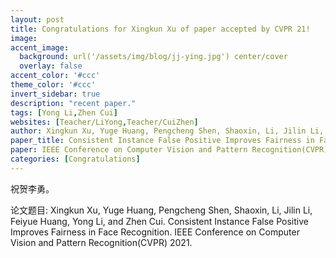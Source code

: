 ```yaml
---
layout: post
title: Congratulations for Xingkun Xu of paper accepted by CVPR 21!
image:
accent_image:
  background: url('/assets/img/blog/jj-ying.jpg') center/cover
  overlay: false
accent_color: '#ccc'
theme_color: '#ccc'
invert_sidebar: true
description: "recent paper."
tags: [Yong Li,Zhen Cui]
websites: [Teacher/LiYong,Teacher/CuiZhen]
author: Xingkun Xu, Yuge Huang, Pengcheng Shen, Shaoxin, Li, Jilin Li, Feiyue Huang, Yong Li, and Zhen Cui.
paper_title: Consistent Instance False Positive Improves Fairness in Face Recognition.
paper: IEEE Conference on Computer Vision and Pattern Recognition(CVPR) 2021.
categories: [Congratulations]
---
```


祝贺李勇。

论文题目: Xingkun Xu, Yuge Huang, Pengcheng Shen, Shaoxin, Li, Jilin Li, Feiyue Huang, Yong Li, and Zhen Cui. Consistent Instance False Positive Improves Fairness in Face Recognition. IEEE Conference on Computer Vision and Pattern Recognition(CVPR) 2021.
